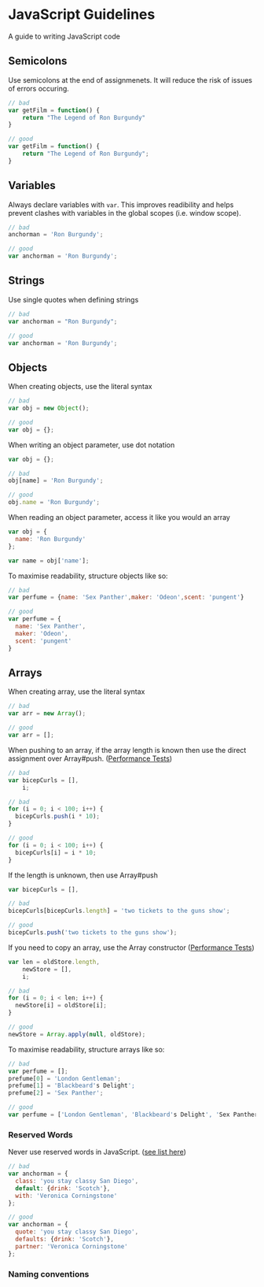 JavaScript Guidelines
=====================

A guide to writing JavaScript code

## Semicolons

Use semicolons at the end of assignmenets. It will reduce the risk of issues of errors occuring.

```js
// bad
var getFilm = function() {
	return "The Legend of Ron Burgundy"
}

// good
var getFilm = function() {
	return "The Legend of Ron Burgundy";
}
```

## Variables

Always declare variables with `var`. This improves readibility and helps prevent clashes with variables in the global scopes (i.e. window scope).

```js
// bad
anchorman = 'Ron Burgundy';

// good
var anchorman = 'Ron Burgundy';
```

## Strings

Use single quotes when defining strings

```js
// bad
var anchorman = "Ron Burgundy";

// good
var anchorman = 'Ron Burgundy';
```


## Objects

When creating objects, use the literal syntax

```js
// bad
var obj = new Object();

// good
var obj = {};
```

When writing an object parameter, use dot notation

```js
var obj = {};

// bad
obj[name] = 'Ron Burgundy';

// good
obj.name = 'Ron Burgundy';
```

When reading an object parameter, access it like you would an array

```js
var obj = {
  name: 'Ron Burgundy'
};

var name = obj['name'];
```

To maximise readability, structure objects like so:

```js
// bad
var perfume = {name: 'Sex Panther',maker: 'Odeon',scent: 'pungent'}

// good
var perfume = {
  name: 'Sex Panther',
  maker: 'Odeon',
  scent: 'pungent'
}
```

## Arrays

When creating array, use the literal syntax

```js
// bad
var arr = new Array();

// good
var arr = [];
```

When pushing to an array, if the array length is known then use the direct assignment over Array#push. (<a href="http://jsperf.com/array-direct-assignment-vs-push/11">Performance Tests</a>)

```js
// bad
var bicepCurls = [],
    i;

// bad
for (i = 0; i < 100; i++) {
  bicepCurls.push(i * 10);
}

// good
for (i = 0; i < 100; i++) {
  bicepCurls[i] = i * 10;
}
```

If the length is unknown, then use Array#push

```js
var bicepCurls = [],

// bad
bicepCurls[bicepCurls.length] = 'two tickets to the guns show';

// good
bicepCurls.push('two tickets to the guns show');
```

If you need to copy an array, use the Array constructor (<a href="http://jsperf.com/converting-arguments-to-an-array/7">Performance Tests</a>)

```js
var len = oldStore.length,
    newStore = [],
    i;

// bad
for (i = 0; i < len; i++) {
  newStore[i] = oldStore[i];
}

// good
newStore = Array.apply(null, oldStore);
```

To maximise readability, structure arrays like so:

```js
// bad
var perfume = [];
prefume[0] = 'London Gentleman';
prefume[1] = 'Blackbeard's Delight';
prefume[2] = 'Sex Panther';

// good
var perfume = ['London Gentleman', 'Blackbeard's Delight', 'Sex Panther']
```

### Reserved Words

Never use reserved words in JavaScript. (<a href="https://gist.github.com/4275925">see list here</a>)

```js
// bad
var anchorman = {
  class: 'you stay classy San Diego',
  default: {drink: 'Scotch'},
  with: 'Veronica Corningstone'
};

// good
var anchorman = {
  quote: 'you stay classy San Diego',
  defaults: {drink: 'Scotch'},
  partner: 'Veronica Corningstone'
};
```

### Naming conventions